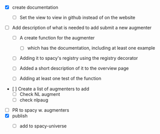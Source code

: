 - [x] create documentation
  - [ ] Set the view to view in github instead of on the website




- [ ] Add description of what is needed to add submit a new augmenter
  - [ ] A create function for the augmenter
    - [ ] which has the documentation, including at least one example
  - [ ] Adding it to spacy's registry using the registry decorator
  - [ ] Added a short description of it to the overview page
  - [ ] Adding at least one test of the function


- [ ] Create a list of augmenters to add
  - [ ] Check NL augment
  - [ ] check nlpaug

- [ ] PR to spacy w. augmenters
- [x] publish
  - [ ] add to spacy-universe


